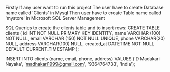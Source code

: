 Firstly If any user want to run this project The user have to create Database name called 'Clients' in Mysql Then user have to create Table name called 'mystore' in 
Microsoft SQL Server Management


SQL Queries to create the clients table and to insert rows: 
CREATE TABLE clients (
    id INT NOT NULL PRIMARY KEY IDENTITY,
    name VARCHAR (100) NOT NULL,
    email VARCHAR (150) NOT NULL UNIQUE,
    phone VARCHAR(20) NULL,
    address VARCHAR(100) NULL,
    created_at DATETIME NOT NULL DEFAULT CURRENT_TIMESTAMP
);

INSERT INTO clients (name, email, phone, address)
VALUES
('D Madakari Nayaka', 'madhakari1999@gmail.com', '9364764733', 'India');

